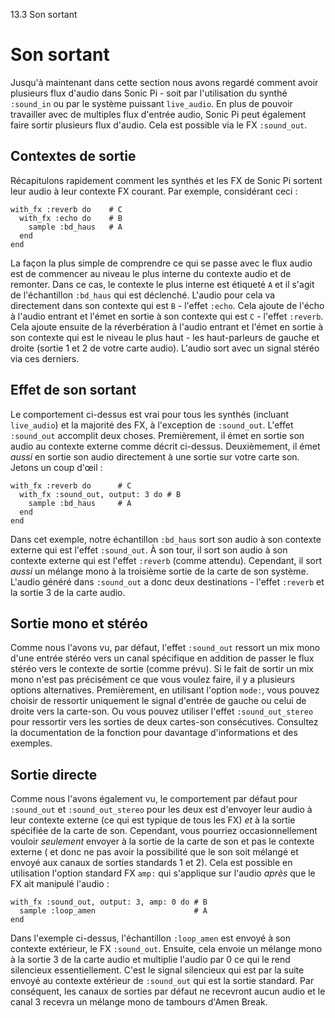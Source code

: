 13.3 Son sortant

# Son sortant

Jusqu'à maintenant dans cette section nous avons regardé comment avoir plusieurs flux d'audio dans Sonic Pi - soit par l'utilisation du synthé `:sound_in` ou par le système puissant `live_audio`. En plus de pouvoir travailler avec de multiples flux d'entrée audio, Sonic Pi peut également faire sortir plusieurs flux d'audio. Cela est possible via le FX `:sound_out`.

## Contextes de sortie

Récapitulons rapidement comment les synthés et les FX de Sonic Pi sortent leur audio à leur contexte FX courant. Par exemple, considérant ceci :

```
with_fx :reverb do    # C
  with_fx :echo do    # B
    sample :bd_haus   # A
  end
end
```

La façon la plus simple de comprendre ce qui se passe avec le flux audio est de commencer au niveau le plus interne du contexte audio et de remonter. Dans ce cas, le contexte le plus interne est étiqueté `A` et il s'agit de l'échantillon `:bd_haus` qui est déclenché. L'audio pour cela va directement dans son contexte qui est `B` - l'effet `:echo`. Cela ajoute de l'écho à l'audio entrant et l'émet en sortie à son contexte qui est `C` - l'effet `:reverb`. Cela ajoute ensuite de la réverbération à l'audio entrant et l'émet en sortie à son contexte qui est le niveau le plus haut - les haut-parleurs de gauche et droite (sortie 1 et 2 de votre carte audio). L'audio sort avec un signal stéréo via ces derniers.

## Effet de son sortant

Le comportement ci-dessus est vrai pour tous les synthés (incluant `live_audio`) et la majorité des FX, à l'exception de `:sound_out`. L'effet `:sound_out` accomplit deux choses. Premièrement, il émet en sortie son audio au contexte externe comme décrit ci-dessus. Deuxièmement, il émet *aussi* en sortie son audio directement à une sortie sur votre carte son. Jetons un coup d'œil :

```
with_fx :reverb do      # C
  with_fx :sound_out, output: 3 do # B
    sample :bd_haus     # A
  end
end
```

Dans cet exemple, notre échantillon `:bd_haus` sort son audio à son contexte externe qui est l'effet `:sound_out`. À son tour, il sort son audio à son contexte externe qui est l'effet `:reverb` (comme attendu). Cependant, il sort *aussi* un mélange mono à la troisième sortie de la carte de son système. L'audio généré dans `:sound_out` a donc deux destinations - l'effet `:reverb` et la sortie 3 de la carte audio.

## Sortie mono et stéréo

Comme nous l'avons vu, par défaut, l'effet `:sound_out` ressort un mix mono d'une entrée stéréo vers un canal spécifique en addition de passer le flux stéréo vers le contexte de sortie (comme prévu). Si le fait de sortir un mix mono n'est pas précisément ce que vous voulez faire, il y a plusieurs options alternatives. Premièrement, en utilisant l'option `mode:`, vous pouvez choisir de ressortir uniquement le signal d'entrée de gauche ou celui de droite vers la carte-son. Ou vous pouvez utiliser l'effet `:sound_out_stereo` pour ressortir vers les sorties de deux cartes-son consécutives. Consultez la documentation de la fonction pour davantage d'informations et des exemples.

## Sortie directe

Comme nous l'avons également vu, le comportement par défaut pour `:sound_out` et `:sound_out_stereo` pour les deux est d'envoyer leur audio à leur contexte externe (ce qui est typique de tous les FX) *et* à la sortie spécifiée de la carte de son. Cependant, vous pourriez occasionnellement vouloir *seulement* envoyer à la sortie de la carte de son et pas le contexte externe ( et donc ne pas avoir la possibilité que le son soit mélangé et envoyé aux canaux de sorties standards 1 et 2). Cela est possible en utilisation l'option standard FX `amp:` qui s'applique sur l'audio *après* que le FX ait manipulé l'audio :

```
with_fx :sound_out, output: 3, amp: 0 do # B
  sample :loop_amen                      # A
end
```

Dans l'exemple ci-dessus, l'échantillon `:loop_amen` est envoyé à son contexte extérieur, le FX `:sound_out`. Ensuite, cela envoie un mélange mono à la sortie 3 de la carte audio et multiplie l'audio par 0 ce qui le rend silencieux essentiellement. C'est le signal silencieux qui est par la suite envoyé au contexte extérieur de `:sound_out` qui est la sortie standard. Par conséquent, les canaux de sorties par défaut ne recevront aucun audio et le canal 3 recevra un mélange mono de tambours d'Amen Break.
